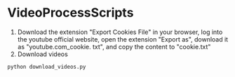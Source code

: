 # VideoProcessScripts

1. Download the extension "Export Cookies File" in your browser, log into the youtube official website, open the extension "Export as", download it as "youtube.com_cookie. txt", and copy the content to "cookie.txt"
2. Download videos
```
python download_videos.py
```